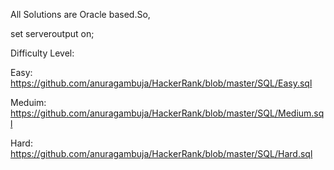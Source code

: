 
All Solutions are Oracle based.So, 

set serveroutput on;

Difficulty Level:

Easy:  https://github.com/anuragambuja/HackerRank/blob/master/SQL/Easy.sql

Meduim: https://github.com/anuragambuja/HackerRank/blob/master/SQL/Medium.sql

Hard: https://github.com/anuragambuja/HackerRank/blob/master/SQL/Hard.sql

